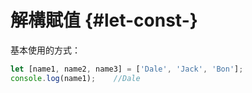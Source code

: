 # 解構賦值 {#let-const-}

基本使用的方式：

```js
let [name1, name2, name3] = ['Dale', 'Jack', 'Bon'];
console.log(name1);    //Dale


```




